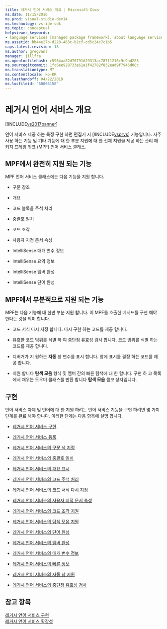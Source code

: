 ```yaml
---
title: 레거시 언어 서비스 개요 | Microsoft Docs
ms.date: 11/15/2016
ms.prod: visual-studio-dev14
ms.technology: vs-ide-sdk
ms.topic: conceptual
helpviewer_keywords:
- language services [managed package framework], about language services
ms.assetid: bb44e27b-d228-463c-b2cf-cd5c24c7c1b5
caps.latest.revision: 18
ms.author: gregvanl
manager: jillfra
ms.openlocfilehash: c5964aa82d76791d29313ac787f1216c9c9ad283
ms.sourcegitcommit: 1fc6ee928733e61a1f42782f832ead9f7946d00c
ms.translationtype: MT
ms.contentlocale: ko-KR
ms.lasthandoff: 04/22/2019
ms.locfileid: "60066158"
---
```

# <a name="legacy-language-service-overview"></a>레거시 언어 서비스 개요
[!INCLUDE[vs2017banner](../../includes/vs2017banner.md)]

언어 서비스 제공 하는 특정 구현 하면 편집기 지 [!INCLUDE[vsprvs](../../includes/vsprvs-md.md)] 기능입니다. 자주 사용 하는 기능 및 기타 기능에 대 한 부분 지원에 대 한 전체 지원을 제공 하는 관리 패키지 프레임 워크 (MPF) 언어 서비스 클래스.  
  
## <a name="fully-supported-features-in-the-mpf"></a>MPF에서 완전히 지원 되는 기능  
 MPF 언어 서비스 클래스에는 다음 기능을 지원 합니다.  
  
- 구문 강조  
  
- 개요  
  
- 코드 블록을 주석 처리  
  
- 중괄호 일치  
  
- 코드 조각  
  
- 사용자 지정 문서 속성  
  
- IntelliSense 매개 변수 정보  
  
- IntelliSense 요약 정보  
  
- IntelliSense 멤버 완성  
  
- IntelliSense 단어 완성  
  
## <a name="partially-supported-features-in-the-mpf"></a>MPF에서 부분적으로 지원 되는 기능  
 MPF는 다음 기능에 대 한만 부분 지원 합니다. 이 MPF를 호출한 메서드를 구현 해야 한다는 것을 의미 합니다.  
  
- 코드 서식 다시 지정 합니다. 다시 구현 하는 코드를 제공 합니다.  
  
- 유효한 코드 범위를 식별 하 여 중단점 유효성 검사 합니다. 코드 범위를 식별 하는 코드를 제공 합니다.  
  
- 디버거가 지 원하는 **자동** 창 변수를 표시 합니다. 창에 표시를 결정 하는 코드를 제공 합니다.  
  
- 지원 합니다 **탐색 모음** 형식 및 멤버 간의 빠른 탐색에 대 한 합니다. 구현 하 고 목록에서 채우는 도우미 클래스를 반환 합니다 **탐색 모음** 콤보 상자입니다.  
  
## <a name="implementation"></a>구현  
 언어 서비스 자체 및 언어에 대 한 지원 하려는 언어 서비스 기능을 구현 하려면 몇 가지 단계를 완료 해야 합니다. 이러한 단계는 다음 항목에 설명 합니다.  
  
- [레거시 언어 서비스 구현](../../extensibility/internals/implementing-a-legacy-language-service2.md)  
  
- [레거시 언어 서비스 등록](../../extensibility/internals/registering-a-legacy-language-service1.md)  
  
- [레거시 언어 서비스의 구문 색 지정](../../extensibility/internals/syntax-colorizing-in-a-legacy-language-service.md)  
  
- [레거시 언어 서비스의 중괄호 일치](../../extensibility/internals/brace-matching-in-a-legacy-language-service.md)  
  
- [레거시 언어 서비스의 개요 표시](../../extensibility/internals/outlining-in-a-legacy-language-service.md)  
  
- [레거시 언어 서비스의 코드 주석 처리](../../extensibility/internals/commenting-code-in-a-legacy-language-service.md)  
  
- [레거시 언어 서비스의 코드 서식 다시 지정](../../extensibility/internals/reformatting-code-in-a-legacy-language-service.md)  
  
- [레거시 언어 서비스의 사용자 지정 문서 속성](../../extensibility/internals/custom-document-properties-in-a-legacy-language-service.md)  
  
- [레거시 언어 서비스의 코드 조각 지원](../../extensibility/internals/support-for-code-snippets-in-a-legacy-language-service.md)  
  
- [레거시 언어 서비스의 탐색 모음 지원](../../extensibility/internals/support-for-the-navigation-bar-in-a-legacy-language-service.md)  
  
- [레거시 언어 서비스의 단어 완성](../../extensibility/internals/word-completion-in-a-legacy-language-service.md)  
  
- [레거시 언어 서비스의 멤버 완성](../../extensibility/internals/member-completion-in-a-legacy-language-service.md)  
  
- [레거시 언어 서비스의 매개 변수 정보](../../extensibility/internals/parameter-info-in-a-legacy-language-service2.md)  
  
- [레거시 언어 서비스의 빠른 정보](../../extensibility/internals/quick-info-in-a-legacy-language-service.md)  
  
- [레거시 언어 서비스의 자동 창 지원](../../extensibility/internals/support-for-the-autos-window-in-a-legacy-language-service.md)  
  
- [레거시 언어 서비스의 중단점 유효성 검사](../../extensibility/internals/validating-breakpoints-in-a-legacy-language-service.md)  
  
## <a name="see-also"></a>참고 항목  
 [레거시 언어 서비스 구현](../../extensibility/internals/implementing-a-legacy-language-service1.md)   
 [레거시 언어 서비스 확장성](../../extensibility/internals/legacy-language-service-extensibility.md)
